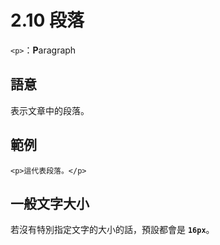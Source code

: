 # 2.10 段落

`<p>`：**P**aragraph

## 語意

表示文章中的段落。

## 範例

```markup
<p>這代表段落。</p>
```

## 一般文字大小

若沒有特別指定文字的大小的話，預設都會是 **`16px`**。

